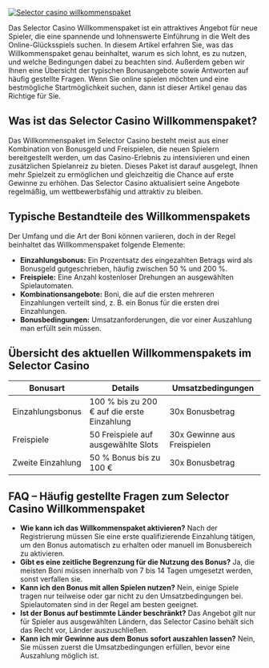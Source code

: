 [![Selector casino willkommenspaket](https://123-caf.pages.dev/gitsignup.png)](https://vrmoo.ru/Bt82HjjY)

<p>Das Selector Casino Willkommenspaket ist ein attraktives Angebot für neue Spieler, die eine spannende und lohnenswerte Einführung in die Welt des Online-Glücksspiels suchen. In diesem Artikel erfahren Sie, was das Willkommenspaket genau beinhaltet, warum es sich lohnt, es zu nutzen, und welche Bedingungen dabei zu beachten sind. Außerdem geben wir Ihnen eine Übersicht der typischen Bonusangebote sowie Antworten auf häufig gestellte Fragen. Wenn Sie online spielen möchten und eine bestmögliche Startmöglichkeit suchen, dann ist dieser Artikel genau das Richtige für Sie.</p>  <h2>Was ist das Selector Casino Willkommenspaket?</h2> <p>Das Willkommenspaket im Selector Casino besteht meist aus einer Kombination von Bonusgeld und Freispielen, die neuen Spielern bereitgestellt werden, um das Casino-Erlebnis zu intensivieren und einen zusätzlichen Spielanreiz zu bieten. Dieses Paket ist darauf ausgelegt, Ihnen mehr Spielzeit zu ermöglichen und gleichzeitig die Chance auf erste Gewinne zu erhöhen. Das Selector Casino aktualisiert seine Angebote regelmäßig, um wettbewerbsfähig und attraktiv zu bleiben.</p>  <h2>Typische Bestandteile des Willkommenspakets</h2> <p>Der Umfang und die Art der Boni können variieren, doch in der Regel beinhaltet das Willkommenspaket folgende Elemente:</p>  <ul>   <li><strong>Einzahlungsbonus:</strong> Ein Prozentsatz des eingezahlten Betrags wird als Bonusgeld gutgeschrieben, häufig zwischen 50 % und 200 %.</li>   <li><strong>Freispiele:</strong> Eine Anzahl kostenloser Drehungen an ausgewählten Spielautomaten.</li>   <li><strong>Kombinationsangebote:</strong> Boni, die auf die ersten mehreren Einzahlungen verteilt sind, z. B. ein Bonus für die ersten drei Einzahlungen.</li>   <li><strong>Bonusbedingungen:</strong> Umsatzanforderungen, die vor einer Auszahlung man erfüllt sein müssen.</li> </ul>  <h2>Übersicht des aktuellen Willkommenspakets im Selector Casino</h2> <table>   <thead>     <tr>       <th>Bonusart</th>       <th>Details</th>       <th>Umsatzbedingungen</th>     </tr>   </thead>   <tbody>     <tr>       <td>Einzahlungsbonus</td>       <td>100 % bis zu 200 € auf die erste Einzahlung</td>       <td>30x Bonusbetrag</td>     </tr>     <tr>       <td>Freispiele</td>       <td>50 Freispiele auf ausgewählte Slots</td>       <td>30x Gewinne aus Freispielen</td>     </tr>     <tr>       <td>Zweite Einzahlung</td>       <td>50 % Bonus bis zu 100 €</td>       <td>30x Bonusbetrag</td>     </tr>   </tbody> </table>  <h2>FAQ – Häufig gestellte Fragen zum Selector Casino Willkommenspaket</h2> <ul>   <li><strong>Wie kann ich das Willkommenspaket aktivieren?</strong> Nach der Registrierung müssen Sie eine erste qualifizierende Einzahlung tätigen, um den Bonus automatisch zu erhalten oder manuell im Bonusbereich zu aktivieren.</li>   <li><strong>Gibt es eine zeitliche Begrenzung für die Nutzung des Bonus?</strong> Ja, die meisten Boni müssen innerhalb von 7 bis 14 Tagen umgesetzt werden, sonst verfallen sie.</li>   <li><strong>Kann ich den Bonus mit allen Spielen nutzen?</strong> Nein, einige Spiele tragen nur teilweise oder gar nicht zu den Umsatzbedingungen bei. Spielautomaten sind in der Regel am besten geeignet.</li>   <li><strong>Ist der Bonus auf bestimmte Länder beschränkt?</strong> Das Angebot gilt nur für Spieler aus ausgewählten Ländern, das Selector Casino behält sich das Recht vor, Länder auszuschließen.</li>   <li><strong>Kann ich mir Gewinne aus dem Bonus sofort auszahlen lassen?</strong> Nein, Sie müssen zuerst die Umsatzbedingungen erfüllen, bevor eine Auszahlung möglich ist.</li> </ul>